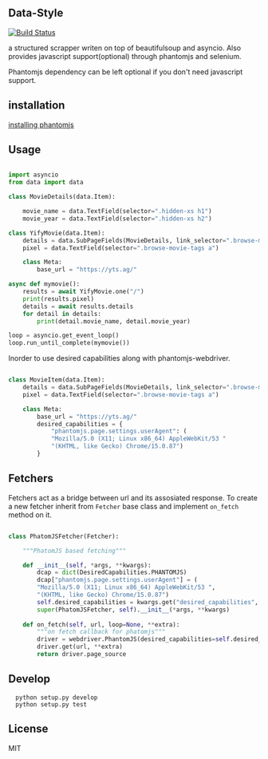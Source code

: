 ## Data-Style

[![Build Status](https://travis-ci.org/sourcepirate/data-style.svg?branch=master)](https://travis-ci.org/sourcepirate/data-style)

a structured scrapper writen on top of beautifulsoup and asyncio. Also provides javascript support(optional) through
phantomjs and selenium.

Phantomjs dependency can be left optional if you don't need javascript support.

## installation

[installing phantomjs](http://phantomjs.org)


## Usage

```python

import asyncio
from data import data

class MovieDetails(data.Item):

    movie_name = data.TextField(selector=".hidden-xs h1")
    movie_year = data.TextField(selector=".hidden-xs h2")

class YifyMovie(data.Item):
    details = data.SubPageFields(MovieDetails, link_selector=".browse-movie-wrap a.browse-movie-link")
    pixel = data.TextField(selector=".browse-movie-tags a")

    class Meta:
        base_url = "https://yts.ag/"

async def mymovie():
    results = await YifyMovie.one("/")
    print(results.pixel)
    details = await results.details
    for detail in details:
        print(detail.movie_name, detail.movie_year)

loop = asyncio.get_event_loop()
loop.run_until_complete(mymovie())


```

Inorder to use desired capabilities along with phantomjs-webdriver. 

```python

class MovieItem(data.Item):
    details = data.SubPageFields(MovieDetails, link_selector=".browse-movie-wrap a.browse-movie-link")
    pixel = data.TextField(selector=".browse-movie-tags a")

    class Meta:
        base_url = "https://yts.ag/"
        desired_capabilities = {
            "phantomjs.page.settings.userAgent": (
            "Mozilla/5.0 (X11; Linux x86_64) AppleWebKit/53 "
            "(KHTML, like Gecko) Chrome/15.0.87")
        }

``` 

## Fetchers

Fetchers act as a bridge between url and its assosiated response. To create a 
new fetcher inherit from ```Fetcher``` base class and implement ```on_fetch``` method
on it.

```python

class PhatomJSFetcher(Fetcher):

    """PhatomJS based fetching"""

    def __init__(self, *args, **kwargs):
        dcap = dict(DesiredCapabilities.PHANTOMJS)
        dcap["phantomjs.page.settings.userAgent"] = (
        "Mozilla/5.0 (X11; Linux x86_64) AppleWebKit/53 ",
        "(KHTML, like Gecko) Chrome/15.0.87")
        self.desired_capabilities = kwargs.get("desired_capabilities", dcap)
        super(PhatomJSFetcher, self).__init__(*args, **kwargs)
    
    def on_fetch(self, url, loop=None, **extra):
        """on fetch callback for phatomjs"""
        driver = webdriver.PhantomJS(desired_capabilities=self.desired_capabilities)
        driver.get(url, **extra)
        return driver.page_source

```

## Develop

```
  python setup.py develop
  python setup.py test
```

## License
MIT
